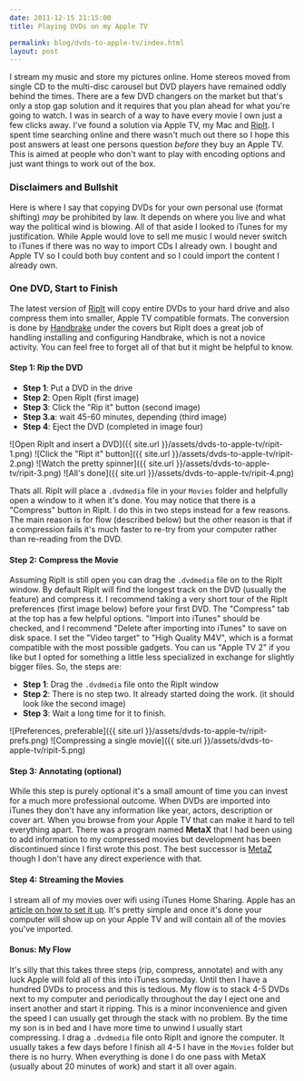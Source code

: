 ```yaml
---
date: 2011-12-15 21:15:00
title: Playing DVDs on my Apple TV

permalink: blog/dvds-to-apple-tv/index.html
layout: post
---
```


I stream my music and store my pictures online. Home stereos moved from single CD to the multi-disc carousel but DVD players have remained oddly
behind the times. There are a few DVD changers on the market but that's only a stop gap solution and it requires that you plan ahead for what you're
going to watch. I was in search of a way to have every movie I own just a few clicks away. I've found a solution via Apple TV, my Mac
and [RipIt](http://thelittleappfactory.com/ripit/). I spent time searching online and there wasn't much out there so I hope this post answers at
least one persons question *before* they buy an Apple TV. This is aimed at people who don't want to play with encoding options and just want things
to work out of the box.

### Disclaimers and Bullshit

Here is where I say that copying DVDs for your own personal use (format shifting) *may* be prohibited by law. It depends on where you live and
what way the political wind is blowing. All of that aside I looked to iTunes for my justification. While Apple would love to sell me music I
would never switch to iTunes if there was no way to import CDs I already own. I bought and Apple TV so I could both buy content and so I could
import the content I already own.

### One DVD, Start to Finish

The latest version of [RipIt](http://thelittleappfactory.com/ripit/) will copy entire DVDs to your hard drive and also compress them into smaller,
Apple TV compatible formats. The conversion is done by [Handbrake](http://handbrake.fr/) under the covers but RipIt does a great job of handling
installing and configuring Handbrake, which is not a novice activity. You can feel free to forget all of that but it might be helpful to know.

#### Step 1: Rip the DVD

 * **Step 1**: Put a DVD in the drive
 * **Step 2**: Open RipIt (first image)
 * **Step 3**: Click the "Rip it" button (second image)
 * **Step 3.a**: wait 45-60 minutes, depending (third image)
 * **Step 4**: Eject the DVD (completed in image four)

![Open RipIt and insert a DVD]({{ site.url }}/assets/dvds-to-apple-tv/ripit-1.png)
![Click the "Ript it" button]({{ site.url }}/assets/dvds-to-apple-tv/ripit-2.png)
![Watch the pretty spinner]({{ site.url }}/assets/dvds-to-apple-tv/ripit-3.png)
![All's done]({{ site.url }}/assets/dvds-to-apple-tv/ripit-4.png)

Thats all. RipIt will place a `.dvdmedia` file in your `Movies` folder and helpfully open a window to it when it's done. You may notice that there
is a "Compress" button in RipIt. I do this in two steps instead for a few reasons. The main reason is for flow (described below) but the
other reason is that if a compression fails it's much faster to re-try from your computer rather than re-reading from the DVD.

#### Step 2: Compress the Movie

Assuming RipIt is still open you can drag the `.dvdmedia` file on to the RipIt window. By default RipIt will find the longest track on the DVD (usually
the feature) and compress it. I recommend taking a very short tour of the RipIt preferences (first image below) before your first DVD. The "Compress" tab at the top
has a few helpful options. "Import into iTunes" should be checked, and I recommend "Delete after importing into iTunes" to save on disk space. I set
the "Video target" to "High Quality M4V", which is a format compatible with the most possible gadgets. You can us "Apple TV 2" if you like but I opted
for something a little less specialized in exchange for slightly bigger files. So, the steps are:

 * **Step 1**: Drag the `.dvdmedia` file onto the RipIt window
 * **Step 2**: There is no step two. It already started doing the work. (it should look like the second image)
 * **Step 3**: Wait a long time for it to finish.

![Preferences, preferable]({{ site.url }}/assets/dvds-to-apple-tv/ripit-prefs.png)
![Compressing a single movie]({{ site.url }}/assets/dvds-to-apple-tv/ripit-5.png)

#### Step 3: Annotating (optional)

While this step is purely optional it's a small amount of time you can invest for a much more professional outcome. When DVDs are imported into
iTunes they don't have any information like year, actors, description or cover art. When you browse from your Apple TV that can make it hard to
tell everything apart. There was a program named **MetaX** that I had been using to add
information to my compressed movies but development has been discontinued since I first wrote this post. The best successor is [MetaZ](http://griff.github.io/metaz/) though I don't have any direct experience with that.

#### Step 4: Streaming the Movies

I stream all of my movies over wifi using iTunes Home Sharing. Apple has an [article on how to set it up](http://support.apple.com/kb/ht4352). It's
pretty simple and once it's done your computer will show up on your Apple TV and will contain all of the movies you've imported.

#### Bonus: My Flow

It's silly that this takes three steps (rip, compress, annotate) and with any luck Apple will fold all of this into iTunes someday. Until then I
have a hundred DVDs to process and this is tedious. My flow is to stack 4-5 DVDs next to my computer and periodically throughout the day I eject one
and insert another and start it ripping. This is a minor inconvenience and given the speed I can usually get through the stack with no problem. By
the time my son is in bed and I have more time to unwind I usually start compressing. I drag a `.dvdmedia` file onto RipIt and ignore the computer. It
usually takes a few days before I finish all 4-5 I have in the `Movies` folder but there is no hurry. When everything is done I do one pass with MetaX
(usually about 20 minutes of work) and start it all over again.
